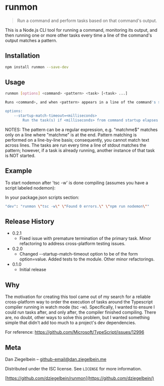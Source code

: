 # runmon
> Run a command and perform tasks based on that command's output.

This is a Node.js CLI tool for running a command, monitoring its output, and then running one or more other tasks 
every time a line of the command's output matches a pattern.


## Installation

```sh
npm install runmon --save-dev
```

## Usage

```sh
runmon [options] <command> <pattern> <task> [<task> ...]

Runs <command>, and when <pattern> appears in a line of the command's stdout, runs the <task>(s).

options:
	--startup-match-timeout=<milliseconds>
		Run the task(s) if <milliseconds> from command startup elapses with no output matching the pattern.
```

NOTES: 
  The pattern can be a regular expression, e.g. "matchme$" matches only on a line where "matchme" is at the end.
  Pattern matching is performed on a line-by-line basis; consequently, you cannot match text across lines.
  The tasks are run every time a line of stdout matches the pattern; however, if a task is already running, another 
  instance of that task is NOT started.

## Example

To start nodemon after 'tsc -w' is done compiling (assumes you have a script labeled nodemon):

In your package.json scripts section:

```sh
"dev": "runmon \"tsc -w\" \"Found 0 errors.\" \"npm run nodemon\""
```

## Release History

* 0.2.1
    * Fixed issue with premature termination of the primary task. Minor refactoring to address cross-platform
    testing issues.
* 0.2.0
    * Changed --startup-match-timeout option to be of the form option=value. Added tests to the module. Other minor
    refactorings.
* 0.1.0
    * Initial release

## Why

The motivation for creating this tool came out of my search for a reliable cross-platform way to order the execution of 
tasks around the Typescript compiler running in watch mode (tsc -w). Specifically, I wanted to ensure I could run tasks 
after, and only after, the compiler finished compiling. There are, no doubt, other ways to solve this problem, but I 
wanted something simple that didn't add too much to a project's dev dependencies.

For reference: https://github.com/Microsoft/TypeScript/issues/12996

## Meta

Dan Ziegelbein – github-email@dan.ziegelbein.me

Distributed under the ISC license. See ``LICENSE`` for more information.

[https://github.com/dziegelbein/runmon](https://github.com/dziegelbein/)
